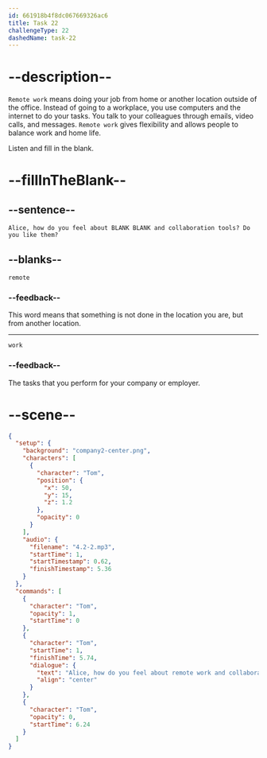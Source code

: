 ```yaml
---
id: 661918b4f8dc067669326ac6
title: Task 22
challengeType: 22
dashedName: task-22
---
```

<!-- (Audio) Tom: Alice, how do you feel about remote work and collaboration tools? Do you like them? -->

# --description--

`Remote work` means doing your job from home or another location outside of the office. Instead of going to a workplace, you use computers and the internet to do your tasks. You talk to your colleagues through emails, video calls, and messages. `Remote work` gives flexibility and allows people to balance work and home life.

Listen and fill in the blank.

# --fillInTheBlank--

## --sentence--

`Alice, how do you feel about BLANK BLANK and collaboration tools? Do you like them?`

## --blanks--

`remote`

### --feedback--

This word means that something is not done in the location you are, but from another location.

---

`work`

### --feedback--

The tasks that you perform for your company or employer.

# --scene--

```json
{
  "setup": {
    "background": "company2-center.png",
    "characters": [
      {
        "character": "Tom",
        "position": {
          "x": 50,
          "y": 15,
          "z": 1.2
        },
        "opacity": 0
      }
    ],
    "audio": {
      "filename": "4.2-2.mp3",
      "startTime": 1,
      "startTimestamp": 0.62,
      "finishTimestamp": 5.36
    }
  },
  "commands": [
    {
      "character": "Tom",
      "opacity": 1,
      "startTime": 0
    },
    {
      "character": "Tom",
      "startTime": 1,
      "finishTime": 5.74,
      "dialogue": {
        "text": "Alice, how do you feel about remote work and collaboration tools? Do you like them?",
        "align": "center"
      }
    },
    {
      "character": "Tom",
      "opacity": 0,
      "startTime": 6.24
    }
  ]
}
```
